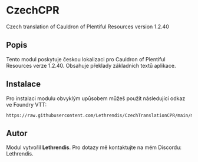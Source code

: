 
# CzechCPR

Czech translation of Cauldron of Plentiful Resources version 1.2.40

## Popis
Tento modul poskytuje českou lokalizaci pro Cauldron of Plentiful Resources verze 1.2.40. Obsahuje překlady základních textů aplikace.

## Instalace
Pro instalaci modulu obvyklým upůsobem můžeš použít následující odkaz ve Foundry VTT:

```
https://raw.githubusercontent.com/Lethrendis/CzechTranslationCPR/main/module.json
```

## Autor
Modul vytvořil **Lethrendis**. Pro dotazy mě kontaktujte na mém Discordu: Lethrendis.
